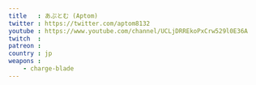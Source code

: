 ```yaml
---
title   : あぷとむ (Aptom)
twitter : https://twitter.com/aptom8132
youtube : https://www.youtube.com/channel/UCLjDRREkoPxCrw529l0E36A
twitch  : 
patreon : 
country : jp
weapons :
    - charge-blade
---
```


